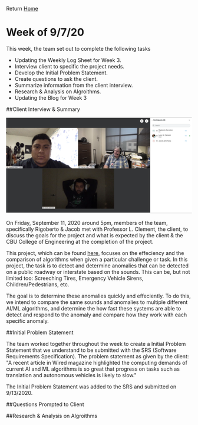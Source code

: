 Return [Home](index.md)

# Week of 9/7/20

This week, the team set out to complete the following tasks

- Updating the Weekly Log Sheet for Week 3.
- Interview client to specific the project needs.
- Develop the Initial Problem Statement.
- Create questions to ask the client.
- Summarize information from the client interview.
- Research & Analysis on Algroithms.
- Updating the Blog for Week 3

##Client Interview & Summary

![Image from the Client Interview](https://github.com/SoundBytes-CBU/blog/blob/gh-pages/images/week3/meeting.jpg?raw=true)

On Friday, September 11, 2020 around 5pm, members of the team, specifically Rigoberto & Jacob met with Professor L. Clement, the client, to discuss the goals for the project and what is expected by the client & the CBU College of Engineering at the completion of the project.

This project, which can be found [here](project.md), focuses on the effeciency and the comparison of algorithms when given a particular challenge or task. In this project, the task is to detect and determine anomalies that can be detected on a public roadway or interstate based on the sounds. This can be, but not limited too: Screeching Tires, Emergency Vehicle Sirens, Children/Pedestrians, etc.

The goal is to determine these anomalies quickly and effeciently. To do this, we intend to compare the same sounds and anomalies to multiple different AI/ML algorithms, and determine the how fast these systems are able to detect and respond to the anomaly and compare how they work with each specific anomaly.

##Initial Problem Statement

The team worked together throughout the week to create a Initial Problem Statement that we understand to be submitted with the SRS (Software Requirements Specification). The problem statement as given by the client: "A recent article in Wired magazine highlighted the computing demands of current AI and ML algorithms is so great that progress on tasks such as translation and autonomous vehicles is likely to slow."

The Initial Problem Statement was added to the SRS and submitted on 9/13/2020.

##Questions Prompted to Client

##Research & Analysis on Algroithms

